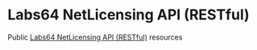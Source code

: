 # Labs64 NetLicensing API (RESTful)

Public [Labs64 NetLicensing API (RESTful)](https://www.labs64.de/confluence/x/pwCo) resources
